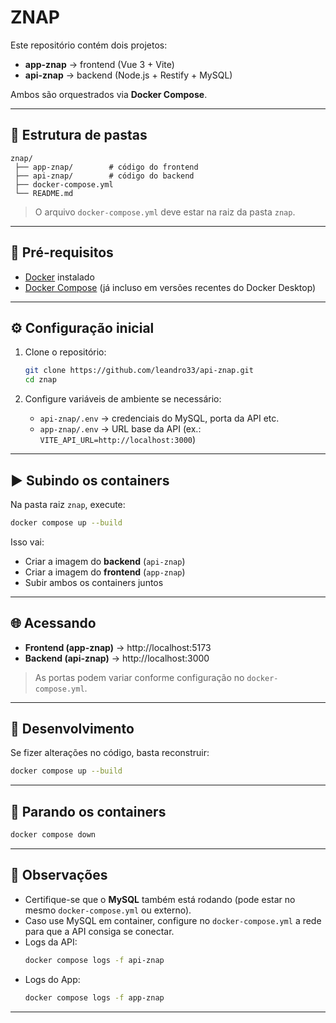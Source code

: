 # ZNAP

Este repositório contém dois projetos:

- **app-znap** → frontend (Vue 3 + Vite)
- **api-znap** → backend (Node.js + Restify + MySQL)

Ambos são orquestrados via **Docker Compose**.

---

## 📂 Estrutura de pastas

```
znap/
 ├── app-znap/        # código do frontend
 ├── api-znap/        # código do backend
 ├── docker-compose.yml
 └── README.md
```

> O arquivo `docker-compose.yml` deve estar na raiz da pasta `znap`.

---

## 🚀 Pré-requisitos

- [Docker](https://docs.docker.com/get-docker/) instalado  
- [Docker Compose](https://docs.docker.com/compose/) (já incluso em versões recentes do Docker Desktop)

---

## ⚙️ Configuração inicial

1. Clone o repositório:
   ```bash
   git clone https://github.com/leandro33/api-znap.git
   cd znap
   ```

2. Configure variáveis de ambiente se necessário:  
   - `api-znap/.env` → credenciais do MySQL, porta da API etc.  
   - `app-znap/.env` → URL base da API (ex.: `VITE_API_URL=http://localhost:3000`)

---

## ▶️ Subindo os containers

Na pasta raiz `znap`, execute:

```bash
docker compose up --build
```

Isso vai:

- Criar a imagem do **backend** (`api-znap`)
- Criar a imagem do **frontend** (`app-znap`)
- Subir ambos os containers juntos

---

## 🌐 Acessando

- **Frontend (app-znap)** → http://localhost:5173  
- **Backend (api-znap)** → http://localhost:3000  

> As portas podem variar conforme configuração no `docker-compose.yml`.

---

## 🔄 Desenvolvimento

Se fizer alterações no código, basta reconstruir:

```bash
docker compose up --build
```

---

## 🛑 Parando os containers

```bash
docker compose down
```

---

## 📌 Observações

- Certifique-se que o **MySQL** também está rodando (pode estar no mesmo `docker-compose.yml` ou externo).  
- Caso use MySQL em container, configure no `docker-compose.yml` a rede para que a API consiga se conectar.  
- Logs da API:
  ```bash
  docker compose logs -f api-znap
  ```
- Logs do App:
  ```bash
  docker compose logs -f app-znap
  ```

---
